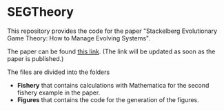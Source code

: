 # SEGTheory
 
This repository provides the code for the paper "Stackelberg Evolutionary Game Theory: How to Manage Evolving Systems".

The paper can be found [this link](https://doi.org/0000000000). (The link will be updated as soon as the paper is published.)

The files are divided into the folders
- **Fishery** that contains calculations with Mathematica for the second fishery example in the paper.
- **Figures** that contains the code for the generation of the figures.




